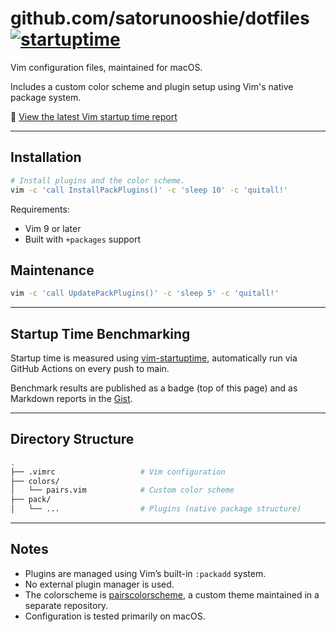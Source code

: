 # github.com/satorunooshie/dotfiles [![startuptime](https://img.shields.io/endpoint?url=https%3A%2F%2Fgist.githubusercontent.com%2Fsatorunooshie%2F23f13f7ddec85107fb2357f08f03ab1e%2Fraw%2Fvim-startuptime.json)](https://github.com/satorunooshie/dotfiles/actions/workflows/vim-startuptime.yml?query=branch%3Amain)
Vim configuration files, maintained for macOS.

Includes a custom color scheme and plugin setup using Vim's native package system.

📄 [View the latest Vim startup time report](https://gist.github.com/satorunooshie/23f13f7ddec85107fb2357f08f03ab1e)

---

## Installation
```bash
# Install plugins and the color scheme.
vim -c 'call InstallPackPlugins()' -c 'sleep 10' -c 'quitall!'
```

Requirements:
- Vim 9 or later
- Built with `+packages` support

## Maintenance
```bash
vim -c 'call UpdatePackPlugins()' -c 'sleep 5' -c 'quitall!'
```

---

## Startup Time Benchmarking
Startup time is measured using [vim-startuptime](https://github.com/rhysd/vim-startuptime), automatically run via GitHub Actions on every push to main.

Benchmark results are published as a badge (top of this page) and as Markdown reports in the [Gist](https://gist.github.com/satorunooshie/23f13f7ddec85107fb2357f08f03ab1e).

---

## Directory Structure

```bash
.
├── .vimrc                   # Vim configuration
├── colors/
│   └── pairs.vim            # Custom color scheme
├── pack/
│   └── ...                  # Plugins (native package structure)
```

---

## Notes

- Plugins are managed using Vim’s built-in `:packadd` system.
- No external plugin manager is used.
- The colorscheme is [pairscolorscheme](https://github.com/satorunooshie/pairscolorscheme), a custom theme maintained in a separate repository.
- Configuration is tested primarily on macOS.
